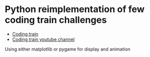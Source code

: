 # Python reimplementation of few coding train challenges
- [Coding train](https://thecodingtrain.com/)
- [Coding train youtube channel](https://www.youtube.com/channel/UCvjgXvBlbQiydffZU7m1_aw)

Using either matplotlib or pygame for display and animation
